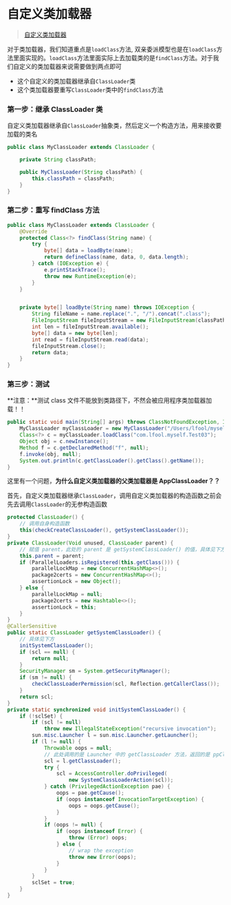 # 自定义类加载器

>[自定义类加载器](https://lfool.github.io/LFool-Notes/java/%E8%87%AA%E5%AE%9A%E4%B9%89%E7%B1%BB%E5%8A%A0%E8%BD%BD%E5%99%A8.html)

对于类加载器，我们知道重点是`loadClass`方法, 双亲委派模型也是在`loadClass`方法里面实现的。`loadClass`方法里面实际上去加载类的是`findClass`方法。对于我们自定义的类加载器来说需要做到两点即可

- 这个自定义的类加载器继承自`ClassLoader`类
- 这个类加载器要重写`ClassLoader`类中的`findClass`方法

### 第一步：继承 ClassLoader 类

自定义类加载器继承自`ClassLoader`抽象类，然后定义一个构造方法，用来接收要加载的类名

```java
public class MyClassLoader extends ClassLoader {

    private String classPath;

    public MyClassLoader(String classPath) {
        this.classPath = classPath;
    }
}
```

### 第二步：重写 findClass 方法

```java
public class MyClassLoader extends ClassLoader {
    @Override
    protected Class<?> findClass(String name) {
        try {
            byte[] data = loadByte(name);
            return defineClass(name, data, 0, data.length);
        } catch (IOException e) {
            e.printStackTrace();
            throw new RuntimeException(e);
        }
    }


    private byte[] loadByte(String name) throws IOException {
        String fileName = name.replace(".", "/").concat(".class");
        FileInputStream fileInputStream = new FileInputStream(classPath + "/" + fileName);
        int len = fileInputStream.available();
        byte[] data = new byte[len];
        int read = fileInputStream.read(data);
        fileInputStream.close();
        return data;
    }
}
```

### 第三步：测试

**注意：**测试 class 文件不能放到类路径下，不然会被应用程序类加载器加载！！

```java
public static void main(String[] args) throws ClassNotFoundException, InstantiationException, IllegalAccessException, NoSuchMethodException, InvocationTargetException {
    MyClassLoader myClassLoader = new MyClassLoader("/Users/lfool/myself/temp/java/");
    Class<?> c = myClassLoader.loadClass("com.lfool.myself.Test03");
    Object obj = c.newInstance();
    Method f = c.getDeclaredMethod("f", null);
    f.invoke(obj, null);
    System.out.println(c.getClassLoader().getClass().getName());
}
```

这里有一个问题，**为什么自定义类加载器的父类加载器是 AppClassLoader？？**

首先，自定义类加载器继承`ClassLoader`，调用自定义类加载器的构造函数之前会先去调用`ClassLoader`的无参构造函数

```java
protected ClassLoader() {
    // 调用自身构造函数
    this(checkCreateClassLoader(), getSystemClassLoader());
}
private ClassLoader(Void unused, ClassLoader parent) {
    // 赋值 parent，此处的 parent 是 getSystemClassLoader() 的值，具体见下方
    this.parent = parent;
    if (ParallelLoaders.isRegistered(this.getClass())) {
        parallelLockMap = new ConcurrentHashMap<>();
        package2certs = new ConcurrentHashMap<>();
        assertionLock = new Object();
    } else {
        parallelLockMap = null;
        package2certs = new Hashtable<>();
        assertionLock = this;
    }
}
@CallerSensitive
public static ClassLoader getSystemClassLoader() {
    // 具体见下方
    initSystemClassLoader();
    if (scl == null) {
        return null;
    }
    SecurityManager sm = System.getSecurityManager();
    if (sm != null) {
        checkClassLoaderPermission(scl, Reflection.getCallerClass());
    }
    return scl;
}
private static synchronized void initSystemClassLoader() {
    if (!sclSet) {
        if (scl != null)
            throw new IllegalStateException("recursive invocation");
        sun.misc.Launcher l = sun.misc.Launcher.getLauncher();
        if (l != null) {
            Throwable oops = null;
            // 此处调用的是 Launcher 中的 getClassLoader 方法，返回的是 ppClassLoader.getAppClassLoader(extcl)
            scl = l.getClassLoader();
            try {
                scl = AccessController.doPrivileged(
                    new SystemClassLoaderAction(scl));
            } catch (PrivilegedActionException pae) {
                oops = pae.getCause();
                if (oops instanceof InvocationTargetException) {
                    oops = oops.getCause();
                }
            }
            if (oops != null) {
                if (oops instanceof Error) {
                    throw (Error) oops;
                } else {
                    // wrap the exception
                    throw new Error(oops);
                }
            }
        }
        sclSet = true;
    }
}
```

